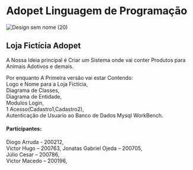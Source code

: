# Adopet Linguagem de Programação
![Design sem nome (20)](https://user-images.githubusercontent.com/72398708/98606692-73680d00-22c6-11eb-8053-a404edeb1a53.png)

<h2>Loja Fictícia Adopet</h2>

A Nossa Ideia principal é Criar um Sistema onde vai conter Produtos para Animais Adotivos e demais.

Por enquanto A Primeira versão vai estar Contendo: <br>
Logo e Nome para a Loja Fictícia,<br>
Diagrama de Classes,<br>
Diagrama de Entidade,<br>
Modulos Login,<br>
1 Acesso(Cadastro1,Cadastro2),<br>
Autenticação de Usuario ao Banco de Dados Mysql WorkBench.

<h4>Participantes:</h4>

Diogo Arruda  - 200212,<br>
Victor Hugo – 200763,
Jonatas Gabriel Ojeda – 200705,<br>
Júlio Cesar – 200786,<br>
Victor Macedo – 200196, <br>
